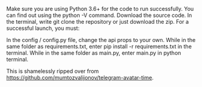 Make sure you are using Python 3.6+ for the code to run successfully. You can find out using the python -V command.
Download the source code. In the terminal, write git clone the repository or just download the zip.
For a successful launch, you must:

In the config / config.py file, change the api props to your own.
While in the same folder as requirements.txt, enter pip install -r requirements.txt in the terminal.
While in the same folder as main.py, enter main.py in python terminal.


This is shamelessly ripped over from https://github.com/mumtozvalijonov/telegram-avatar-time.
